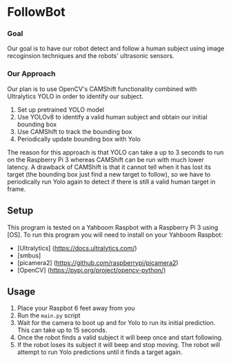 # FollowBot


### Goal
Our goal is to have our robot detect and follow a human subject using image recoginsion techniques and the robots' ultrasonic sensors.

### Our Approach
Our plan is to use OpenCV's CAMShift functionality combined with Ultralytics 
YOLO in order to identify our subject.

1) Set up pretrained YOLO model
2) Use YOLOv8 to identify a valid human subject and obtain our initial bounding box
3) Use CAMShift to track the bounding box
4) Periodically update bounding box with Yolo

The reason for this approach is that YOLO can take a up to 3 seconds to run on the Raspberry Pi 3 whereas CAMShift can be run with much lower latency. A drawback of CAMShift is that it cannot tell when it has lost its target (the bounding box just find a new target to follow), so we have to periodically run Yolo again to detect if there is still a valid human target in frame.


## Setup
This program is tested on a Yahboom Raspbot with a Raspberry Pi 3 using [OS].
To run this program you will need to install on your Yahboom Raspbot:
* [Ultralytics] (https://docs.ultralytics.com/)
* [smbus]
* [picamera2] (https://github.com/raspberrypi/picamera2)
* [OpenCV] (https://pypi.org/project/opencv-python/)

## Usage
1) Place your Raspbot 6 feet away from you
2) Run the `main.py` script
3) Wait for the camera to boot up and for Yolo to run its initial prediction. This can take up to 15 seconds.
4) Once the robot finds a valid subject it will beep once and start following.
5) If the robot loses its subject it will beep and stop moving. The robot will attempt to run Yolo predictions until it finds a target again.
